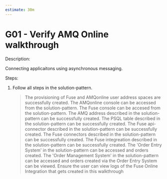 ```yaml
---
estimate: 30m
---
```


# G01 - Verify AMQ Online walkthrough

Description:

Connecting applicaitons using asynchronous messaging.

Steps:

1. Follow all steps in the solution-pattern.
   > The provisioning of Fuse and AMQonline user address spaces are successfully created.
   > The AMQonline console can be accessed from the solution-pattern.
   > The Fuse console can be accesed from the solution-pattern.
   > The AMQ address described in the solution-pattern can be successfully created.
   > The PSQL table described in the solution-pattern can be successfully created.
   > The Fuse api-connector described in the solution-pattern can be successfully created.
   > The Fuse connectors described in the solution-pattern can be successfully created.
   > The Fuse integreation described in the solution-pattern can be successfully created.
   > The 'Order Entry System' in the solution-pattern can be accessed and orders created.
   > The 'Order Management System' in the solution-pattern can be accessed and orders created via the Order Entry System can be viewed.
   > Ensure the user can view logs of the Fuse Online Integration that gets created in this walkthrough
